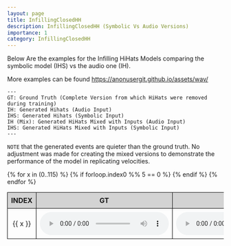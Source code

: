 ```yaml
---
layout: page
title: InfillingClosedHH
description: InfillingClosedHH (Symbolic Vs Audio Versions)
importance: 1
category: InfillingClosedHH
---
```


Below Are the examples for the Infilling HiHats Models comparing the symbolic model (IHS) vs the audio one (IH). 


More examples can be found https://anonusergit.github.io/assets/wav/




    ---
    GT: Ground Truth (Complete Version from which HiHats were removed during training)
    IH: Generated Hihats (Audio Input)
    IHS: Generated Hihats (Symbolic Input)
    IH (Mix): Generated HiHats Mixed with Inputs (Audio Input)
    IHS: Generated HiHats Mixed with Inputs (Symbolic Input)
    ---


`NOTE` that the generated events are quieter than the ground truth. No adjustment was made for creating the mixed versions to demonstrate the performance of the model in replicating velocities. 


<style>
table {
  border-collapse: collapse;
  width: 100%;
}

th, td {
  border: 1px solid black;
  padding: 8px;
  text-align: center;
}

th {
  background-color: lightgray;
}
</style>

<table>
  <thead>
    <tr>
      <th>INDEX</th>
      <th>GT</th>
      <th>IH</th>
      <th>IHS</th>
      <th>IH (Mix)</th>
      <th>IHS (Mix)</th>
    </tr>
  </thead>
  <tbody>
    {% for x in (0..115) %}
      {% if forloop.index0 %% 5 == 0 %}
    <tr>
      <td>{{ x }}</td>
      <td><audio controls><source src="{{ site.baseurl }}/assets/wav/InfillingClosedHH/{{ x }}_A_target.wav"></audio></td>
      <td><audio controls><source src="{{ site.baseurl }}/assets/wav/InfillingClosedHH/{{ x }}_B_ih_prd.wav"></audio></td>
      <td><audio controls><source src="{{ site.baseurl }}/assets/wav/InfillingClosedHH/{{ x }}_B_ihs_prd.wav"></audio></td>
      <td><audio controls><source src="{{ site.baseurl }}/assets/wav/InfillingClosedHH/{{ x }}_C_ih_mix.wav"></audio></td>
      <td><audio controls><source src="{{ site.baseurl }}/assets/wav/InfillingClosedHH/{{ x }}_C_ihs_mix.wav"></audio></td>
    </tr>
      {% endif %}
    {% endfor %}
  </tbody>
</table>









